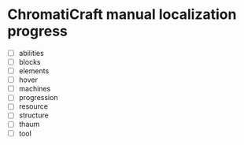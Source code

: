 # ChromatiCraft manual localization progress

* [ ] abilities
* [ ] blocks
* [ ] elements
* [ ] hover
* [ ] machines
* [ ] progression
* [ ] resource
* [ ] structure
* [ ] thaum
* [ ] tool
